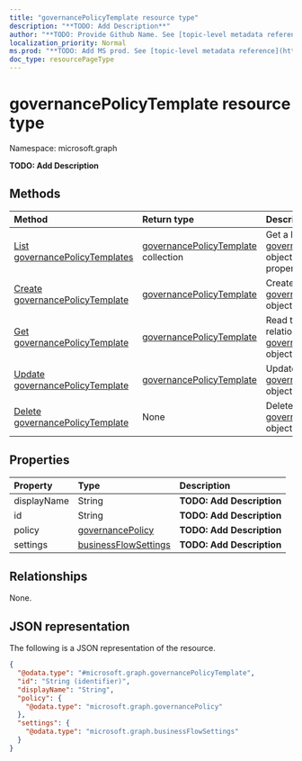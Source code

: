 ```yaml
---
title: "governancePolicyTemplate resource type"
description: "**TODO: Add Description**"
author: "**TODO: Provide Github Name. See [topic-level metadata reference](https://msgo.azurewebsites.net/add/document/guidelines/metadata.html#topic-level-metadata)**"
localization_priority: Normal
ms.prod: "**TODO: Add MS prod. See [topic-level metadata reference](https://msgo.azurewebsites.net/add/document/guidelines/metadata.html#topic-level-metadata)**"
doc_type: resourcePageType
---
```


# governancePolicyTemplate resource type

Namespace: microsoft.graph

**TODO: Add Description**

## Methods
|Method|Return type|Description|
|:---|:---|:---|
|[List governancePolicyTemplates](../api/governancepolicytemplate-list.md)|[governancePolicyTemplate](../resources/governancepolicytemplate.md) collection|Get a list of the [governancePolicyTemplate](../resources/governancepolicytemplate.md) objects and their properties.|
|[Create governancePolicyTemplate](../api/governancepolicytemplate-create.md)|[governancePolicyTemplate](../resources/governancepolicytemplate.md)|Create a new [governancePolicyTemplate](../resources/governancepolicytemplate.md) object.|
|[Get governancePolicyTemplate](../api/governancepolicytemplate-get.md)|[governancePolicyTemplate](../resources/governancepolicytemplate.md)|Read the properties and relationships of a [governancePolicyTemplate](../resources/governancepolicytemplate.md) object.|
|[Update governancePolicyTemplate](../api/governancepolicytemplate-update.md)|[governancePolicyTemplate](../resources/governancepolicytemplate.md)|Update the properties of a [governancePolicyTemplate](../resources/governancepolicytemplate.md) object.|
|[Delete governancePolicyTemplate](../api/governancepolicytemplate-delete.md)|None|Deletes a [governancePolicyTemplate](../resources/governancepolicytemplate.md) object.|

## Properties
|Property|Type|Description|
|:---|:---|:---|
|displayName|String|**TODO: Add Description**|
|id|String|**TODO: Add Description**|
|policy|[governancePolicy](../resources/governancepolicy.md)|**TODO: Add Description**|
|settings|[businessFlowSettings](../resources/businessflowsettings.md)|**TODO: Add Description**|

## Relationships
None.

## JSON representation
The following is a JSON representation of the resource.
<!-- {
  "blockType": "resource",
  "keyProperty": "id",
  "@odata.type": "microsoft.graph.governancePolicyTemplate",
  "openType": true
}
-->
``` json
{
  "@odata.type": "#microsoft.graph.governancePolicyTemplate",
  "id": "String (identifier)",
  "displayName": "String",
  "policy": {
    "@odata.type": "microsoft.graph.governancePolicy"
  },
  "settings": {
    "@odata.type": "microsoft.graph.businessFlowSettings"
  }
}
```

